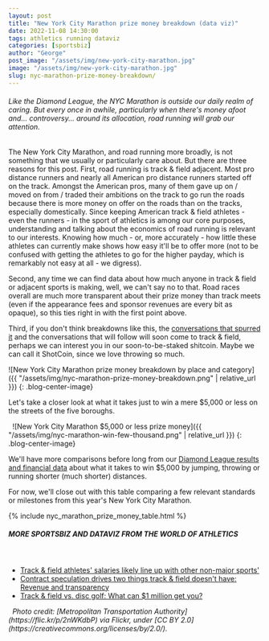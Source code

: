 ```yaml
---
layout: post
title: "New York City Marathon prize money breakdown (data viz)"
date: 2022-11-08 14:30:00
tags: athletics running dataviz
categories: [sportsbiz]
author: "George"
post_image: "/assets/img/new-york-city-marathon.jpg"
image: "/assets/img/new-york-city-marathon.jpg"
slug: nyc-marathon-prize-money-breakdown/
---
```

<h6>Like the Diamond League, the NYC Marathon is outside our daily realm of caring. But every once in awhile, particularly when there's money afoot and... controversy... around its allocation, road running will grab our attention.</h6>

The New York City Marathon, and road running more broadly, is not something that we usually or particularly care about. But there are three reasons for this post. First, road running is track & field adjacent. Most pro distance runners and nearly all American pro distance runners started off on the track. Amongst the American pros, many of them gave up on / moved on from / traded their ambitions on the track to go run the roads because there is more money on offer on the roads than on the tracks, especially domestically. Since keeping American track & field athletes - even the runners - in the sport of athletics is among our core purposes, understanding and talking about the economics of road running is relevant to our interests. Knowing how much - or, more accurately - how little these athletes can currently make shows how easy it'll be to offer more (not to be confused with getting the athletes to go for the higher payday, which is remarkably not easy at all - we digress).  

Second, any time we can find data about how much anyone in track & field or adjacent sports is making, well, we can't say no to that. Road races overall are much more transparent about their prize money than track meets (even if the appearance fees and sponsor revenues are every bit as opaque), so this ties right in with the first point above.

Third, if you don't think breakdowns like this, the [conversations that spurred it](https://www.letsrun.com/forum/flat_read.php?thread=11608353) and the conversations that will follow will soon come to track & field, perhaps we can interest you in our soon-to-be-staked shitcoin. Maybe we can call it ShotCoin, since we love throwing so much.

![New York City Marathon prize money breakdown by place and category]({{ "/assets/img/nyc-marathon-prize-money-breakdown.png" | relative_url }})
{: .blog-center-image}
&nbsp;

Let's take a closer look at what it takes just to win a mere $5,000 or less on the streets of the five boroughs.

&nbsp;
![New York City Marathon $5,000 or less prize money]({{ "/assets/img/nyc-marathon-win-few-thousand.png" | relative_url }})
{: .blog-center-image}

We'll have more comparisons before long from our [Diamond League results and financial data](https://nalathletics.com/blog/2022/10/03/diamond-league-earnings-table) about what it takes to win $5,000 by jumping, throwing or running shorter (much shorter) distances. 

For now, we'll close out with this table comparing a few relevant standards or milestones from this year's New York City Marathon. 

{% include nyc_marathon_prize_money_table.html %}

##### MORE SPORTSBIZ AND DATAVIZ FROM THE WORLD OF ATHLETICS
&nbsp;
<ul>
 <li> <a href="https://nalathletics.com/blog/2022/08/16/track-field-niche-sport-attendance-salaries">Track & field athletes' salaries likely line up with other non-major sports'</a></li>
 <li> <a href="https://nalathletics.com/blog/2022/07/14/contract-speculation-track-field-revenue-transparency">Contract speculation drives two things track & field doesn't have: Revenue and transparency</a></li>
 <li> <a href="https://nalathletics.com/blog/2021/03/03/track-field-vs-disc-golf">Track & field vs. disc golf: What can $1 million get you?</a></li>
</ul>
 &nbsp;
 <em>Photo credit: [Metropolitan Transportation Authority](https://flic.kr/p/2nWKdbP) via Flickr, under [CC BY 2.0](https://creativecommons.org/licenses/by/2.0/).



